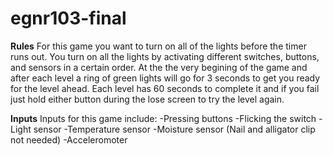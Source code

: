 # egnr103-final

**Rules**
For this game you want to turn on all of the lights before the timer runs out. You turn on all the lights by activating different switches, buttons, and sensors in a certain order. At the the very begining of the game and after each level a ring of green lights will go for 3 seconds to get you ready for the level ahead. Each level has 60 seconds to complete it and if you fail just hold either button during the lose screen to try the level again.

**Inputs**
Inputs for this game include:
-Pressing buttons
-Flicking the switch
-Light sensor
-Temperature sensor
-Moisture sensor (Nail and alligator clip not needed)
-Acceleromoter
